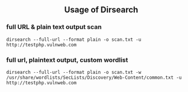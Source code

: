 <h2 align="center">Usage of Dirsearch</h2>

### full URL & plain text output scan
    dirsearch --full-url --format plain -o scan.txt -u http://testphp.vulnweb.com

### full url, plaintext output, custom wordlist
    dirsearch --full-url --format plain -o scan.txt -w /usr/share/wordlists/SecLists/Discovery/Web-Content/common.txt -u http://testphp.vulnweb.com